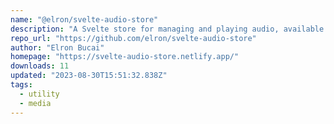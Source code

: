```yaml
---
name: "@elron/svelte-audio-store"
description: "A Svelte store for managing and playing audio, available as @elron/svelte-audio-store on npm."
repo_url: "https://github.com/elron/svelte-audio-store"
author: "Elron Bucai"
homepage: "https://svelte-audio-store.netlify.app/"
downloads: 11
updated: "2023-08-30T15:51:32.838Z"
tags: 
  - utility
  - media
---
```

